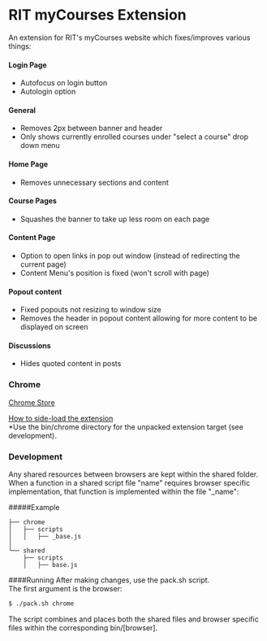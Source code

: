 # RIT myCourses Extension

An extension for RIT's myCourses website which fixes/improves various things:

#### Login Page
- Autofocus on login button
- Autologin option

#### General
- Removes 2px between banner and header
- Only shows currently enrolled courses under "select a course" drop down menu

#### Home Page
- Removes unnecessary sections and content

#### Course Pages
- Squashes the banner to take up less room on each page

#### Content Page
- Option to open links in pop out window (instead of redirecting the current page)
- Content Menu's position is fixed (won't scroll with page)

#### Popout content
- Fixed popouts not resizing to window size 
- Removes the header in popout content allowing for more content to be displayed on screen

#### Discussions<p></p>
- Hides quoted content in posts


### Chrome
[Chrome Store](https://chrome.google.com/webstore/detail/mycourses-mod-pack/ngplfhblfejgjnaapcajgiccnapfhchi)

[How to side-load the extension](https://developer.chrome.com/extensions/getstarted#unpacked)  
\*Use the bin/chrome directory for the unpacked extension target (see development).

### Development
Any shared resources between browsers are kept within the shared folder.  
When a function in a shared script file "name" requires browser specific implementation, 
that function is implemented within the file "_name":  

#####Example
```
├── chrome
│	├── scripts
│	│	├── _base.js
│
└── shared
    ├── scripts
    │	├── base.js
```

####Running
After making changes, use the pack.sh script.  
The first argument is the browser:
```bash
$ ./pack.sh chrome
```

The script combines and places both the shared files
and browser specific files within the corresponding bin/[browser].
